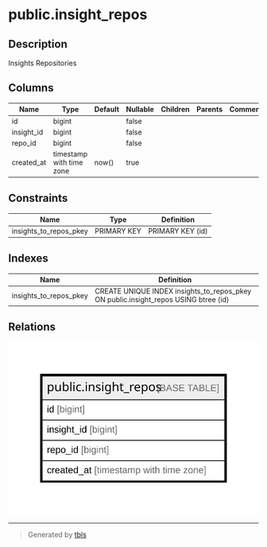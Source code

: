 # public.insight_repos

## Description

Insights Repositories

## Columns

| Name       | Type                     | Default | Nullable | Children | Parents | Comment |
| ---------- | ------------------------ | ------- | -------- | -------- | ------- | ------- |
| id         | bigint                   |         | false    |          |         |         |
| insight_id | bigint                   |         | false    |          |         |         |
| repo_id    | bigint                   |         | false    |          |         |         |
| created_at | timestamp with time zone | now()   | true     |          |         |         |

## Constraints

| Name                   | Type        | Definition       |
| ---------------------- | ----------- | ---------------- |
| insights_to_repos_pkey | PRIMARY KEY | PRIMARY KEY (id) |

## Indexes

| Name                   | Definition                                                                          |
| ---------------------- | ----------------------------------------------------------------------------------- |
| insights_to_repos_pkey | CREATE UNIQUE INDEX insights_to_repos_pkey ON public.insight_repos USING btree (id) |

## Relations

![er](public.insight_repos.svg)

---

> Generated by [tbls](https://github.com/k1LoW/tbls)
